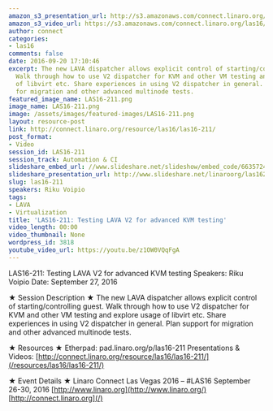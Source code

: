 ```yaml
---
amazon_s3_presentation_url: http://s3.amazonaws.com/connect.linaro.org/las16/Presentations/Tuesday/LAS16-211%20-%20Using%20LAVA%20V2%20for%20advanced%20KVM%20testing.pdf
amazon_s3_video_url: https://s3.amazonaws.com/connect.linaro.org/las16/Videos/Tuesday/LAS16-211%20Using%20LAVA%20V2%20for%20advanced%20KVM%20testing.mp4
author: connect
categories:
- las16
comments: false
date: 2016-09-20 17:10:46
excerpt: The new LAVA dispatcher allows explicit control of starting/controlling guest.
  Walk through how to use V2 dispatcher for KVM and other VM testing and explore usage
  of libvirt etc. Share experiences in using V2 dispatcher in general. Plan support
  for migration and other advanced multinode tests.
featured_image_name: LAS16-211.png
image_name: LAS16-211.png
image: /assets/images/featured-images/LAS16-211.png
layout: resource-post
link: http://connect.linaro.org/resource/las16/las16-211/
post_format:
- Video
session_id: LAS16-211
session_track: Automation & CI
slideshare_embed_url: //www.slideshare.net/slideshow/embed_code/66357241
slideshare_presentation_url: http://www.slideshare.net/linaroorg/las16211-using-lava-v2-for-advanced-kvm-testing
slug: las16-211
speakers: Riku Voipio
tags:
- LAVA
- Virtualization
title: 'LAS16-211: Testing LAVA V2 for advanced KVM testing'
video_length: 00:00
video_thumbnail: None
wordpress_id: 3818
youtube_video_url: https://youtu.be/z1OW0VQqFgA
---
```


LAS16-211: Testing LAVA V2 for advanced KVM testing
Speakers: Riku Voipio
Date: September 27, 2016

★ Session Description ★
The new LAVA dispatcher allows explicit control of starting/controlling guest. Walk through how to use V2 dispatcher for KVM and other VM testing and explore usage of libvirt etc. Share experiences in using V2 dispatcher in general. Plan support for migration and other advanced multinode tests.

★ Resources ★
Etherpad: pad.linaro.org/p/las16-211
Presentations & Videos: [http://connect.linaro.org/resource/las16/las16-211/](/resources/las16/las16-211/)

★ Event Details ★
Linaro Connect Las Vegas 2016 – #LAS16
September 26-30, 2016
[http://www.linaro.org](http://www.linaro.org/)
[http://connect.linaro.org](/)
